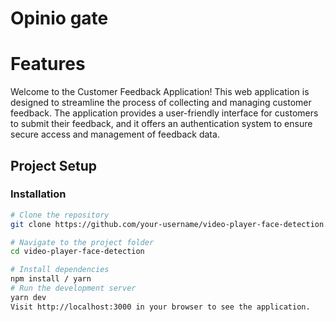 # Opinio gate 


# Features

Welcome to the Customer Feedback Application! This web application is designed to streamline the process of collecting and managing customer feedback. The application provides a user-friendly interface for customers to submit their feedback, and it offers an authentication system to ensure secure access and management of feedback data.


## Project Setup

### Installation

```bash
# Clone the repository
git clone https://github.com/your-username/video-player-face-detection.git

# Navigate to the project folder
cd video-player-face-detection

# Install dependencies
npm install / yarn
# Run the development server
yarn dev
Visit http://localhost:3000 in your browser to see the application.
